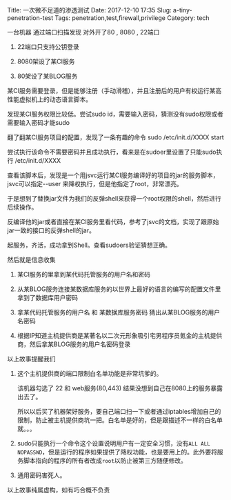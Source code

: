 Title: 一次微不足道的渗透测试
Date: 2017-12-10 17:35
Slug: a-tiny-penetration-test
Tags: penetration,test,firewall,privilege
Category: tech

​​一台机器 通过端口扫描发现 对外开了80 , 8080 , 22端口

1.  22端口只支持公钥登录

2.  8080架设了某CI服务

3.  80架设了某BLOG服务

某CI服务需要登录，但是能够注册（手动滑稽），并且注册后的用户有权运行某高性能虚拟机上的动态语言脚本。

发现某CI服务权限比较低。尝试sudo id，需要输入密码，猜测没有sudo权限或者需要输入密码才能sudo

翻了翻某CI服务项目的配置，发现了一条有趣的命令 sudo /etc/init.d/XXXX start 

尝试执行该命令不需要密码并且成功执行，看来是在sudoer里设置了只能sudo执行 /etc/init.d/XXXX 

查看该脚本后，发现是一个用jsvc运行某CI服务编译好的项目的jar的服务脚本，jsvc可以指定--user 来降权执行，但是他指定了root，非常漂亮。

于是想到了替换jar文件为我们的反弹shell来获得一个root权限的shell，然后进行后续操作。

反编译他的jar或者直接在某CI服务里看代码，参考了jsvc的文档，实现了跟原始jar一致的接口的反弹shell的jar。

起服务，齐活，成功拿到Shell。查看sudoers验证猜想正确。

然后就是信息收集

1. 某CI服务的里拿到某代码托管服务的用户名和密码

2. 从某BLOG服务连接某数据库服务的以世界上最好的语言的编写的配置文件里拿到了数据库用户密码

3. 拿某代码托管服务的用户名 和 某数据库服务密码 猜出从某BLOG服务的用户名密码

4. 根据IP知道主机提供商是某著名以二次元形象吸引宅男程序员氪金的主机提供商，然后拿某BLOG服务的用户名密码登录

以上故事提醒我们


1.  这个主机提供商的端口限制白名单功能是非常坑爹的。

    该机器勾选了 22 和 web服务(80,443) 结果没想到自己在8080上的服务暴露出去了。

    所以以后买了机器架好服务，要自己端口扫一下或者通过iptables增加自己的限制，防止被主机提供商坑一把。白名单是好的，但是跟描述不一样的白名单就。。。

2.  sudo只能执行一个命令这个设置说明用户有一定安全习惯，没有`ALL ALL NOPASSWD`，但是运行的程序如果提供了降权功能，也是要用上的。此外要将服务脚本指向的程序的所有者改成`root`以防止被第三方随便修改。

3.  通用密码害死人。

以上故事纯属虚构，如有巧合概不负责

